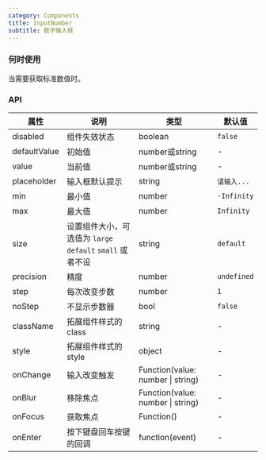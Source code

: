 ```yaml
---
category: Components
title: InputNumber
subtitle: 数字输入框
---
```


### 何时使用

当需要获取标准数值时。

### API

| 属性         | 说明                                                      | 类型                                  | 默认值      |
| ------------ | --------------------------------------------------------- | ------------------------------------- | ----------- |
| disabled     | 组件失效状态                                              | boolean                               | `false`     |
| defaultValue | 初始值                                                    | number或string                      | -           |
| value        | 当前值                                                    | number或string                      | -           |
| placeholder  | 输入框默认提示                                            | string                                | `请输入...` |
| min          | 最小值                                                    | number                                | `-Infinity` |
| max          | 最大值                                                    | number                                | `Infinity`  |
| size         | 设置组件大小，可选值为 `large` `default` `small` 或者不设 | string                                | `default`   |
| precision    | 精度                                                      | number                                | `undefined` |
| step         | 每次改变步数                                              | number                                | `1`         |
| noStep       | 不显示步数器                                              | bool                                  | `false`     |
| className    | 拓展组件样式的 class                                      | string                                | -           |
| style        | 拓展组件样式的 style                                      | object                                | -           |
| onChange     | 输入改变触发                                              | Function(value: number &#124; string) | -           |
| onBlur       | 移除焦点                                                  | Function(value: number &#124; string) | -           |
| onFocus      | 获取焦点                                                  | Function()                            | -           |
| onEnter      | 按下键盘回车按键的回调                                      | function(event)                          | -         |
